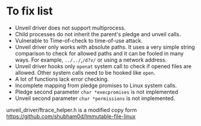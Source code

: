 # To fix list
* Unveil driver does not support multiprocess. 
* Child processes do not inherit the parent's pledge and unveil calls.
* Vulnerable to Time-of-check to time-of-use attack.
* Unveil driver only works with absolute paths. It uses a very simple string comparison to check for allowed paths and it can be fooled in many ways. For example, `../../`,`/d?v/` or using a network address.
* Unveil driver hooks only `openat` system call to check if opened files are allowed. Other system calls need to be hooked like `open`.
* A lot of functions lack error checking.
* Incomplete mapping from pledge promises to Linux system calls.
* Pledge second parameter  `char *execpromises` is not implemented
* Unveil second parameter `char *permissions` is not implemented.

unveil_driver/ftrace_helper.h is a modified copy form https://github.com/shubham0d/Immutable-file-linux
